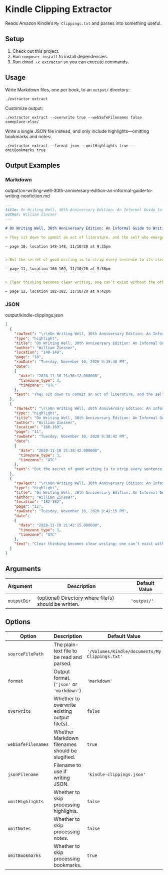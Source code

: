 # Kindle Clipping Extractor

Reads Amazon Kindle’s `My Clippings.txt` and parses into something useful.

## Setup

1. Check out this project.
2. Run `composer install` to install dependencies.
3. Run `chmod +x extractor` so you can execute commands.

## Usage

Write Markdown files, one per book, to an `output/` directory:

```shell
./extractor extract
```

Customize output:

```shell
./extractor extract --overwrite true --webSafeFilenames false someplace-else/
```

Write a single JSON file instead, and only include highlights—omitting bookmarks and notes:

```shell
./extractor extract --format json --omitHighlights true --omitBookmarks true
```

## Output Examples

### Markdown

output/on-writing-well-30th-anniversary-edition-an-informal-guide-to-writing-nonfiction.md

```markdown
---
title: On Writing Well, 30th Anniversary Edition: An Informal Guide to Writing Nonfiction
author: William Zinsser
---

# On Writing Well, 30th Anniversary Edition: An Informal Guide to Writing Nonfiction by William Zinsser

> They sit down to commit an act of literature, and the self who emerges on paper is far stiffer than the person who sat down to write.

– page 10, location 148-148, 11/10/20 at 9:35pm


> But the secret of good writing is to strip every sentence to its cleanest components. Every word that serves no function, every long word that could be a short word, every adverb that carries the same meaning that’s already in the verb, every passive construction that leaves the reader unsure of who is doing what—these are the thousand and one adulterants that weaken the strength of a sentence. And they usually occur in proportion to education and rank.

– page 11, location 166-169, 11/10/20 at 9:38pm


> Clear thinking becomes clear writing; one can’t exist without the other.

– page 12, location 182-182, 11/10/20 at 9:42pm
```

### JSON

output/kindle-clippings.json

```json
[
  {
    "rawText": "\r\nOn Writing Well, 30th Anniversary Edition: An Informal Guide to Writing Nonfiction (William Zinsser)\r\n- Your Highlight on page 10 | Location 148-149 | Added on Tuesday, November 10, 2020 9:36:12 PM\r\n\r\nThey sit down to commit an act of literature, and the self who emerges on paper is far stiffer than the person who sat down to write. The problem is to find the real man or woman behind the tension.\r\n",
    "type": "highlight",
    "title": "On Writing Well, 30th Anniversary Edition: An Informal Guide to Writing Nonfiction",
    "author": "William Zinsser",
    "location": "148-149",
    "page": "10",
    "rawDate": "Tuesday, November 10, 2020 9:35:48 PM",
    "date":
    {
      "date": "2020-11-10 21:36:12.000000",
      "timezone_type": 3,
      "timezone": "UTC"
    },
    "text": "They sit down to commit an act of literature, and the self who emerges on paper is far stiffer than the person who sat down to write. The problem is to find the real man or woman behind the tension."
  },
  {
    "rawText": "\r\nOn Writing Well, 30th Anniversary Edition: An Informal Guide to Writing Nonfiction (William Zinsser)\r\n- Your Highlight on page 11 | Location 166-169 | Added on Tuesday, November 10, 2020 9:38:42 PM\r\n\r\nBut the secret of good writing is to strip every sentence to its cleanest components. Every word that serves no function, every long word that could be a short word, every adverb that carries the same meaning that’s already in the verb, every passive construction that leaves the reader unsure of who is doing what—these are the thousand and one adulterants that weaken the strength of a sentence. And they usually occur in proportion to education and rank.\r\n",
    "type": "highlight",
    "title": "On Writing Well, 30th Anniversary Edition: An Informal Guide to Writing Nonfiction",
    "author": "William Zinsser",
    "location": "166-169",
    "page": "11",
    "rawDate": "Tuesday, November 10, 2020 9:38:42 PM",
    "date":
    {
      "date": "2020-11-10 21:38:42.000000",
      "timezone_type": 3,
      "timezone": "UTC"
    },
    "text": "But the secret of good writing is to strip every sentence to its cleanest components. Every word that serves no function, every long word that could be a short word, every adverb that carries the same meaning that’s already in the verb, every passive construction that leaves the reader unsure of who is doing what—these are the thousand and one adulterants that weaken the strength of a sentence. And they usually occur in proportion to education and rank."
  },
  {
    "rawText": "\r\nOn Writing Well, 30th Anniversary Edition: An Informal Guide to Writing Nonfiction (William Zinsser)\r\n- Your Highlight on page 12 | Location 182-182 | Added on Tuesday, November 10, 2020 9:42:15 PM\r\n\r\nClear thinking becomes clear writing; one can’t exist without the other.\r\n",
    "type": "highlight",
    "title": "On Writing Well, 30th Anniversary Edition: An Informal Guide to Writing Nonfiction",
    "author": "William Zinsser",
    "location": "182-182",
    "page": "12",
    "rawDate": "Tuesday, November 10, 2020 9:42:15 PM",
    "date":
    {
      "date": "2020-11-10 21:42:15.000000",
      "timezone_type": 3,
      "timezone": "UTC"
    },
    "text": "Clear thinking becomes clear writing; one can’t exist without the other."
  }
]
```

## Arguments

| Argument    | Description                                           | Default Value |
| ----------- | ----------------------------------------------------- | ------------- |
| `outputDir` | (optional) Directory where file(s) should be written. | `'output/'`   |

## Options

| Option           | Description                                       | Default Value                                  |
| ---------------- | ------------------------------------------------- | ---------------------------------------------- |
| `sourceFilePath`   | The plain-text file to be read and parsed.      | `'/Volumes/Kindle/documents/My Clippings.txt'` |
| `format`           | Output format. (`'json'` or `'markdown'`)       | `'markdown'`                                   |
| `overwrite`        | Whether to overwrite existing output file(s).   | `false`                                        |
| `webSafeFilenames` | Whether Markdown filenames should be slugified. | `true`                                         |
| `jsonFilename`     | Filename to use if writing JSON.                | `'kindle-clippings.json'`                      |
| `omitHighlights`   | Whether to skip processing highlights.          | `false`                                        |
| `omitNotes`        | Whether to skip processing notes.               | `false`                                        |
| `omitBookmarks`    | Whether to skip processing bookmarks.           | `true`                                         |


